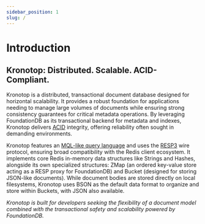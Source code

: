 ```yaml
---
sidebar_position: 1
slug: /
---
```


# Introduction

## Kronotop: Distributed. Scalable. ACID-Compliant.

Kronotop is a distributed, transactional document database designed for horizontal scalability. It provides a robust foundation for applications needing to manage large volumes of documents while ensuring strong consistency guarantees for critical metadata operations. By leveraging FoundationDB as its transactional backend for metadata and indexes, Kronotop delivers [ACID](https://apple.github.io/foundationdb/developer-guide.html#transaction-basics) integrity, offering reliability often sought in demanding environments.

Kronotop features an [MQL-like query language](https://www.mongodb.com/docs/manual/reference/operator/) and uses the [RESP3](https://redis.io/docs/latest/develop/reference/protocol-spec/) wire protocol, ensuring broad compatibility with the Redis client ecosystem. It implements core Redis in-memory data structures like Strings and Hashes, alongside its own specialized structures: ZMap (an ordered key-value store acting as a RESP proxy for FoundationDB) and Bucket (designed for storing
JSON-like documents). While document bodies are stored directly on local filesystems, Kronotop uses BSON as the default 
data format to organize and store within Buckets, with JSON also available.

*Kronotop is built for developers seeking the flexibility of a document model combined with the transactional safety and scalability powered by FoundationDB.*

